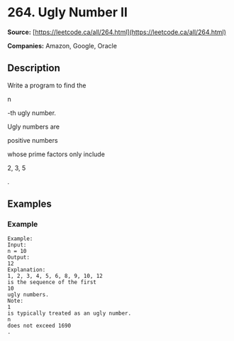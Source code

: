 # 264. Ugly Number II

**Source:** [https://leetcode.ca/all/264.html](https://leetcode.ca/all/264.html)

**Companies:** Amazon, Google, Oracle

## Description

Write a program to find the

n

-th ugly number.

Ugly numbers are

positive numbers

whose prime factors only include

2,
        3, 5

.

## Examples

### Example

```
Example:
Input:
n = 10
Output:
12
Explanation:
1, 2, 3, 4, 5, 6, 8, 9, 10, 12
is the sequence of the first
10
ugly numbers.
Note:
1
is typically treated as an ugly number.
n
does not exceed 1690
.
```

